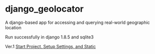 django_geolocator
=================

A django-based app for accessing and querying real-world geographic location

Run successfully in django 1.8.5 and sqlite3

Ver.1   [Start Project, Setup Settings, and Static](../../tree/d4aaafd8953cd07859ddbf9bb1517b6958fc862a)
